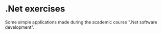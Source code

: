 # .Net exercises
 Some simple applications made during the academic course ".Net software development".
